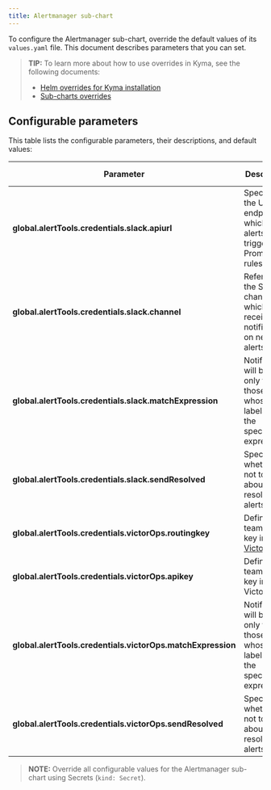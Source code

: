 ```yaml
---
title: Alertmanager sub-chart
---
```


To configure the Alertmanager sub-chart, override the default values of its `values.yaml` file. This document describes parameters that you can set.

>**TIP:** To learn more about how to use overrides in Kyma, see the following documents:
>* [Helm overrides for Kyma installation](/root/kyma/#configuration-helm-overrides-for-kyma-installation)
>* [Sub-charts overrides](/root/kyma/#configuration-helm-overrides-for-kyma-installation-sub-chart-overrides)

## Configurable parameters

This table lists the configurable parameters, their descriptions, and default values:

| Parameter | Description | Default value |
|-----------|-------------|---------------|
| **global.alertTools.credentials.slack.apiurl** | Specifies the URL endpoint which sends alerts triggered by Prometheus rules.  | None |
| **global.alertTools.credentials.slack.channel** | Refers to the Slack channel which receives notifications on new alerts. | None |
| **global.alertTools.credentials.slack.matchExpression** | Notifications will be sent only for those alerts whose labels match the specified expression.  | "severity: critical" |
| **global.alertTools.credentials.slack.sendResolved** | Specifies whether or not to notify about resolved alerts.  | true |
| **global.alertTools.credentials.victorOps.routingkey** | Defines the team routing key in [VictorOps](https://help.victorops.com/). | None |
| **global.alertTools.credentials.victorOps.apikey** | Defines the team API key in VictorOps. | None |
| **global.alertTools.credentials.victorOps.matchExpression** | Notifications will be sent only for those alerts whose labels match the specified expression.  | "severity: critical" |
| **global.alertTools.credentials.victorOps.sendResolved** | Specifies whether or not to notify about resolved alerts.  | true |

>**NOTE:** Override all configurable values for the Alertmanager sub-chart using Secrets (`kind: Secret`).
